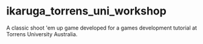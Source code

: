 # ikaruga_torrens_uni_workshop
A classic shoot 'em up game developed for a games development tutorial at Torrens University Australia.
